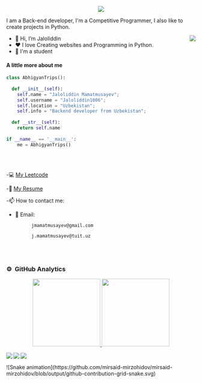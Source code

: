 
<p align="center">
  <a align="center"><img src="https://readme-typing-svg.herokuapp.com?&font=IBM+Plex+Sans&color=F72EE2&size=25&lines=Welcome+to+my+GitHub+Profile!;I'm+a+Back+end+developer;I'm+a+competitive+programmer;I'm+a+Python+developer" /></a>
</p>
<p>I am a Back-end developer, I'm a Competitive Programmer, I also like to create projects in Python.</p>
<img align="right" src="https://media.giphy.com/media/M9gbBd9nbDrOTu1Mqx/giphy.gif">
<ul>
  <li>👋 Hi, I’m Jaloliddin</li>
  <li>❤️ I love Creating websites and Programming in Python.</li>
  <li>💼 I'm a student</li>
</ul>

#### A little more about me
```python
class AbhigyanTrips():
    
  def __init__(self):
    self.name = "Jaloliddin Mamatmusayev";
    self.username = "Jaloliddin1006";
    self.location = "Uzbekistan";
    self.info = "Backend developer from Uzbekistan";
    
  def __str__(self):
    return self.name
    
if __name__ == '__main__':
    me = AbhigyanTrips()
````

<br><br>

-💻 [My Leetcode](https://leetcode.com/Jaloliddin1006/) 

-📄 [My Resume](https://docs.google.com/document/d/12dFIYrIvAyFt3DepxYNgVvOPlbKaCI_VAE564W19DyA/edit?usp=sharing/)

-📫 How to contact me:
  * 📧 Email: 
  
              jmamatmusayev@gmail.com 
  
              j.mamatmusayev@tuit.uz

<br><br>
### ⚙️ &nbsp;GitHub Analytics

<p align="center">
<a href="https://github.com/jaloliddin1006">
  <img height="180em" src="https://github-readme-stats-eight-theta.vercel.app/api?username=jaloliddin1006&show_icons=true&theme=algolia&include_all_commits=true&count_private=true"/>
  <img height="180em" src="https://github-readme-stats-eight-theta.vercel.app/api/top-langs/?username=jaloliddin1006&layout=compact&langs_count=8&theme=algolia"/>
</a>
</p>

<a href="https://github.com/jaloliddin1006">
<p align="left">
<img src="https://github-profile-summary-cards.vercel.app/api/cards/profile-details?username=jaloliddin1006&theme=github_dark">
<img align="left" src="https://github-profile-summary-cards.vercel.app/api/cards/stats?username=jaloliddin1006&theme=github_dark">
<img align="left" src="https://github-profile-summary-cards.vercel.app/api/cards/productive-time?username=jaloliddin1006&theme=github_dark&utcOffset=5"><br>
    </p>
</a> 
![Snake animation](https://github.com/mirsaid-mirzohidov/mirsaid-mirzohidov/blob/output/github-contribution-grid-snake.svg)
